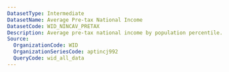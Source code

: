 ```yaml
---
DatasetType: Intermediate
DatasetName: Average Pre-tax National Income
DatasetCode: WID_NINCAV_PRETAX
Description: Average pre-tax national income by population percentile. Shows the mean income within different income groups before taxes and transfers.
Source:
  OrganizationCode: WID
  OrganizationSeriesCode: aptincj992
  QueryCode: wid_all_data
---
```

